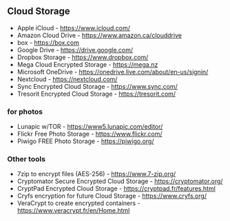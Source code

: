 ## Cloud Storage
- Apple iCloud - https://www.icloud.com/
- Amazon Cloud Drive - https://www.amazon.ca/clouddrive
- box - https://box.com 
- Google Drive - https://drive.google.com/
- Dropbox Storage - https://www.dropbox.com/
- Mega Cloud Encrypted Storage - https://mega.nz
- Microsoft OneDrive - https://onedrive.live.com/about/en-us/signin/
- Nextcloud - https://nextcloud.com/ 
- Sync Encrypted Cloud Storage - https://www.sync.com/
- Tresorit Encrypted Cloud Storage - https://tresorit.com/

### for photos 
- Lunapic w/TOR - https://www5.lunapic.com/editor/
- Flickr Free Photo Storage - https://www.flickr.com/
- Piwigo FREE Photo Storage - https://piwigo.org/


### Other tools 
- 7zip to encrypt files (AES-256) - https://www.7-zip.org/ 
- Cryptomator Secure Encrypted Cloud Storage - https://cryptomator.org/
- CryptPad Encrypted Cloud Storage - https://cryptpad.fr/features.html
- Cryfs encryption for future Cloud Storage - https://www.cryfs.org/
- VeraCrypt to create encrypted containers - https://www.veracrypt.fr/en/Home.html

